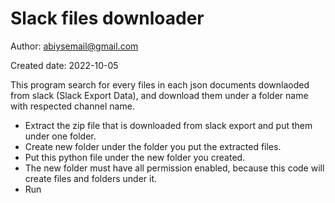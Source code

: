 # Slack files downloader

Author: abiysemail@gmail.com

Created date: 2022-10-05

   This program search for every files in each json documents 
   downlaoded from slack (Slack Export Data), and download 
   them under a folder name with respected channel name.

   - Extract the zip file that is downloaded from slack export
     and put them under one folder. 
   - Create new folder under the folder you put the extracted 
     files.
   - Put this python file under the new folder you created.
   - The new folder must have all permission enabled, because
     this code will create files and folders under it.
   - Run 
